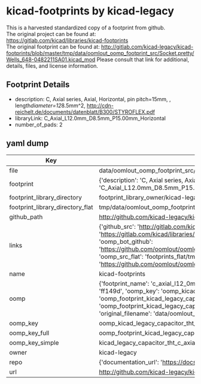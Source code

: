 # kicad-footprints by kicad-legacy  
This is a harvested standardized copy of a footprint from github.  
The original project can be found at:  
https://gitlab.com/kicad/libraries/kicad-footprints  
The original footprint can be found at:
http://gitlab.com/kicad-legacy/kicad-footprints/blob/master/tmp/data/oomlout_oomp_footprint_src/Socket.pretty/Wells_648-0482211SA01.kicad_mod
Please consult that link for additional, details, files, and license information.  
## Footprint Details
* description: C, Axial series, Axial, Horizontal, pin pitch=15mm, , length*diameter=12*8.5mm^2, http://cdn-reichelt.de/documents/datenblatt/B300/STYROFLEX.pdf  
* libraryLink: C_Axial_L12.0mm_D8.5mm_P15.00mm_Horizontal  
* number_of_pads: 2  
## yaml dump  
| Key | Value |  
| --- | --- |  
| file | data/oomlout_oomp_footprint_src/kicad-footprints/Capacitor_THT.pretty/C_Axial_L12.0mm_D8.5mm_P15.00mm_Horizontal.kicad_mod |  
| footprint | {'description': 'C, Axial series, Axial, Horizontal, pin pitch=15mm, , length*diameter=12*8.5mm^2, http://cdn-reichelt.de/documents/datenblatt/B300/STYROFLEX.pdf', 'libraryLink': 'C_Axial_L12.0mm_D8.5mm_P15.00mm_Horizontal', 'number_of_pads': 2} |  
| footprint_library_directory | footprint_library_owner/kicad-legacy_kicad-footprints |  
| footprint_library_directory_flat | tmp/data/oomlout_oomp_footprint_src/footprints_flat/kicad_legacy_capacitor_tht_c_axial_l12_0mm_d8_5mm_p15_00mm_horizontal/working |  
| github_path | http://github.com/kicad-legacy/kicad-footprints/blob/master/tmp/data/oomlout_oomp_footprint_src/Capacitor_THT.pretty/C_Axial_L12.0mm_D8.5mm_P15.00mm_Horizontal.kicad_mod |  
| links | {'github_src': 'http://gitlab.com/kicad-legacy/kicad-footprints/blob/master/tmp/data/oomlout_oomp_footprint_src/Socket.pretty/Wells_648-0482211SA01.kicad_mod', 'github_src_repo': 'https://gitlab.com/kicad/libraries/kicad-footprints', 'oomp_bot': 'tmp/data/oomlout_oomp_footprint_src/footprints/kicad_legacy_capacitor_tht_c_axial_l12_0mm_d8_5mm_p15_00mm_horizontal/working', 'oomp_bot_github': 'https://github.com/oomlout/oomlout_oomp_footprint_bot/tree/main/tmp/data/oomlout_oomp_footprint_src/footprints/kicad_legacy_capacitor_tht_c_axial_l12_0mm_d8_5mm_p15_00mm_horizontal/working', 'oomp_src_flat': 'footprints_flat/tmp/data/oomlout_oomp_footprint_src/footprints_flat/kicad_legacy_capacitor_tht_c_axial_l12_0mm_d8_5mm_p15_00mm_horizontal/working', 'oomp_src_flat_github': 'https://github.com/oomlout/oomlout_oomp_footprint_src/tree/main/tmp/data/oomlout_oomp_footprint_src/footprints_flat/kicad_legacy_capacitor_tht_c_axial_l12_0mm_d8_5mm_p15_00mm_horizontal/working'} |  
| name | kicad-footprints |  
| oomp | {'footprint_name': 'c_axial_l12_0mm_d8_5mm_p15_00mm_horizontal', 'library_name': 'capacitor_tht', 'md5': 'ff149db64dba486785dc7abdd11f79ea', 'md5_10': 'ff149db64d', 'md5_5': 'ff149', 'md5_6': 'ff149d', 'oomp_key': 'oomp_kicad_legacy_capacitor_tht_c_axial_l12_0mm_d8_5mm_p15_00mm_horizontal', 'oomp_key_extra': 'oomp_footprint_kicad_legacy_capacitor_tht_c_axial_l12_0mm_d8_5mm_p15_00mm_horizontal', 'oomp_key_full': 'oomp_footprint_kicad_legacy_capacitor_tht_c_axial_l12_0mm_d8_5mm_p15_00mm_horizontal_ff149d', 'oomp_key_simple': 'kicad_legacy_capacitor_tht_c_axial_l12_0mm_d8_5mm_p15_00mm_horizontal', 'original_filename': 'data/oomlout_oomp_footprint_src/kicad-footprints/Capacitor_THT.pretty/C_Axial_L12.0mm_D8.5mm_P15.00mm_Horizontal.kicad_mod', 'owner_name': 'kicad_legacy'} |  
| oomp_key | oomp_kicad_legacy_capacitor_tht_c_axial_l12_0mm_d8_5mm_p15_00mm_horizontal |  
| oomp_key_full | oomp_footprint_kicad_legacy_capacitor_tht_c_axial_l12_0mm_d8_5mm_p15_00mm_horizontal |  
| oomp_key_simple | kicad_legacy_capacitor_tht_c_axial_l12_0mm_d8_5mm_p15_00mm_horizontal |  
| owner | kicad-legacy |  
| repo | {'documentation_url': 'https://docs.github.com/rest/repos/repos#get-a-repository', 'message': 'Not Found'} |  
| url | http://github.com/kicad-legacy/kicad-footprints |  

